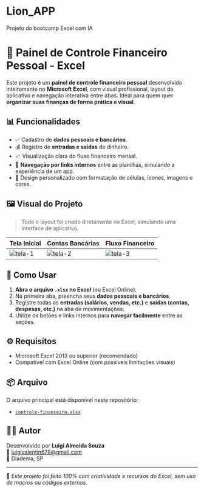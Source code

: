 # Lion_APP
Projeto do bootcamp Excel com IA
# 💸 Painel de Controle Financeiro Pessoal - Excel

Este projeto é um **painel de controle financeiro pessoal** desenvolvido inteiramente no **Microsoft Excel**, com visual profissional, layout de aplicativo e navegação interativa entre abas. Ideal para quem quer **organizar suas finanças de forma prática e visual**.

## 📊 Funcionalidades

- ✅ Cadastro de **dados pessoais e bancários**.
- 💰 Registro de **entradas e saídas** de dinheiro.
- 📈 Visualização clara do fluxo financeiro mensal.
- 🧭 **Navegação por links internos** entre as planilhas, simulando a experiência de um app.
- 🎨 Design personalizado com formatação de células, ícones, imagens e cores.

## 🖼️ Visual do Projeto

> Todo o layout foi criado diretamente no Excel, simulando uma interface de aplicativo.

| Tela Inicial | Contas Bancárias | Fluxo Financeiro |
|--------------|------------------|------------------|
| ![tela-1](caminho/para/imagem1.png) | ![tela-2](caminho/para/imagem2.png) | ![tela-3](caminho/para/imagem3.png) |

## 🧾 Como Usar

1. **Abra o arquivo `.xlsx` no Excel** (ou Excel Online).
2. Na primeira aba, preencha seus **dados pessoais e bancários**.
3. Registre todas as **entradas (salários, vendas, etc.)** e **saídas (contas, despesas, etc.)** na aba de movimentações.
4. Utilize os botões e links internos para **navegar facilmente** entre as seções.

## ⚙️ Requisitos

- Microsoft Excel 2013 ou superior (recomendado)
- Compatível com Excel Online (com possíveis limitações visuais)

## 📦 Arquivo

O arquivo principal está disponível neste repositório:

- [`controle-financeiro.xlsx`](./caminho/para/o/arquivo.xlsx)

## 👨‍💻 Autor

Desenvolvido por **Luigi Almeida Souza**  
📧 luigivalentin678@gmail.com  
📍 Diadema, SP

---

📝 *Este projeto foi feito 100% com criatividade e recursos do Excel, sem uso de macros ou códigos externos.*

